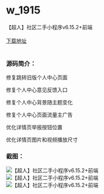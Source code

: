 # w_1915
【超人】社区二手小程序v6.15.2+前端
<br/></br>
[下载地址](https://www.uuid2.com/1915.html "下载地址")
<br/></br>
<h3>源码简介：</h3>
<p>修复跳转旧版个人中心页面<p>
<p>修复个人中心意见反馈入口<p>
<p>修复个人中心背景随主题变化<p>
<p>修复个人中心页面流量主广告<p>
<p>优化详情页举报按钮位置<p>
<p>优化详情页图片和视频播放尺寸<p>
<h3>截图：</h3>
<img src="https://www.uuid2.com/wp-content/uploads/img/202201/c37f645863.jpg" alt="【超人】社区二手小程序v6.15.2+前端"><img src="https://www.uuid2.com/wp-content/uploads/img/202201/f8c95cd397.png" alt="【超人】社区二手小程序v6.15.2+前端"><img src="https://www.uuid2.com/wp-content/uploads/img/202201/0a1faef301.jpg" alt="【超人】社区二手小程序v6.15.2+前端">
